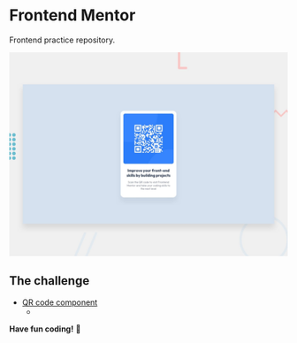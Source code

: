 # Frontend Mentor

Frontend practice repository.

![Design preview for the QR code component coding challenge](./design/desktop-preview.jpg)

## The challenge

- [QR code component](https://nguyenthihao-rightsvn.github.io/FE_mentor_challenges/)
  - [](./design/desktop-preview.jpg)


**Have fun coding!** 🚀

